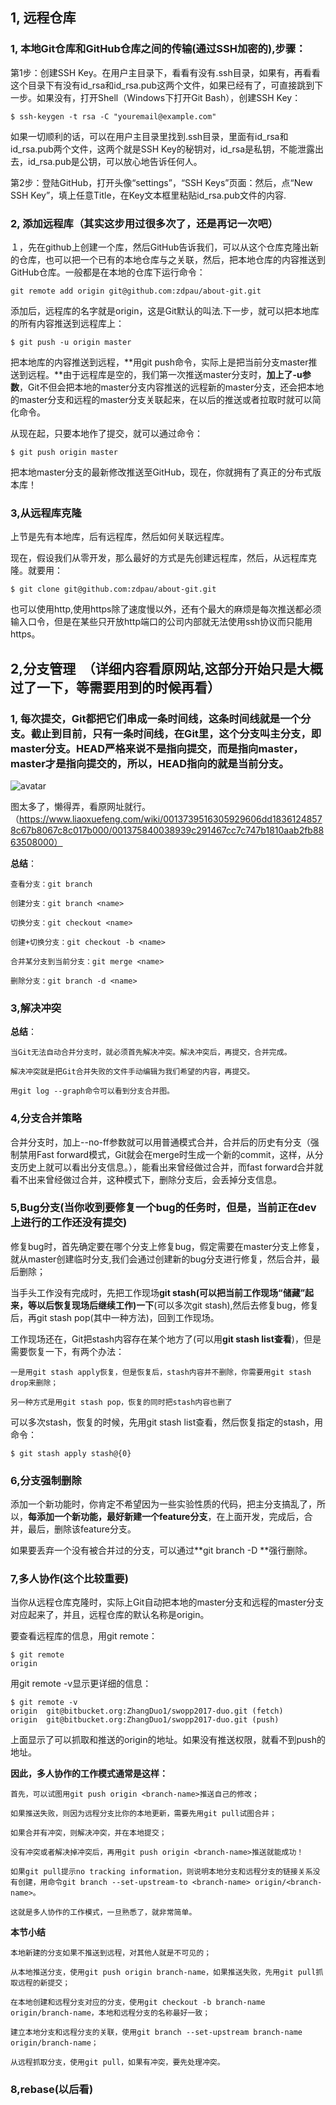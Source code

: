 ## 1, 远程仓库
### 1, 本地Git仓库和GitHub仓库之间的传输(通过SSH加密的),步骤：
第1步：创建SSH Key。在用户主目录下，看看有没有.ssh目录，如果有，再看看这个目录下有没有id_rsa和id_rsa.pub这两个文件，如果已经有了，可直接跳到下一步。如果没有，打开Shell（Windows下打开Git Bash），创建SSH Key：
```
$ ssh-keygen -t rsa -C "youremail@example.com"
```
如果一切顺利的话，可以在用户主目录里找到.ssh目录，里面有id_rsa和id_rsa.pub两个文件，这两个就是SSH Key的秘钥对，id_rsa是私钥，不能泄露出去，id_rsa.pub是公钥，可以放心地告诉任何人。

第2步：登陆GitHub，打开头像“settings”，“SSH Keys”页面：然后，点“New SSH Key”，填上任意Title，在Key文本框里粘贴id_rsa.pub文件的内容.
### 2, 添加远程库（其实这步用过很多次了，还是再记一次吧）
１，先在github上创建一个库，然后GitHub告诉我们，可以从这个仓库克隆出新的仓库，也可以把一个已有的本地仓库与之关联，然后，把本地仓库的内容推送到GitHub仓库。一般都是在本地的仓库下运行命令：
```
git remote add origin git@github.com:zdpau/about-git.git
```
添加后，远程库的名字就是origin，这是Git默认的叫法.下一步，就可以把本地库的所有内容推送到远程库上：
```
$ git push -u origin master 
```
把本地库的内容推送到远程，**用git push命令，实际上是把当前分支master推送到远程。**由于远程库是空的，我们第一次推送master分支时，**加上了-u参数**，Git不但会把本地的master分支内容推送的远程新的master分支，还会把本地的master分支和远程的master分支关联起来，在以后的推送或者拉取时就可以简化命令。

从现在起，只要本地作了提交，就可以通过命令：
```
$ git push origin master
```
把本地master分支的最新修改推送至GitHub，现在，你就拥有了真正的分布式版本库！
### 3,从远程库克隆
上节是先有本地库，后有远程库，然后如何关联远程库。

现在，假设我们从零开发，那么最好的方式是先创建远程库，然后，从远程库克隆。就要用：
```
$ git clone git@github.com:zdpau/about-git.git
```
也可以使用http,使用https除了速度慢以外，还有个最大的麻烦是每次推送都必须输入口令，但是在某些只开放http端口的公司内部就无法使用ssh协议而只能用https。

## 2,分支管理　（详细内容看原网站,这部分开始只是大概过了一下，等需要用到的时候再看）
### 1, 每次提交，Git都把它们串成一条时间线，这条时间线就是一个分支。截止到目前，**只有一条时间线，在Git里，这个分支叫主分支，即master分支**。HEAD严格来说不是指向提交，而是指向master，master才是指向提交的，所以，HEAD指向的就是当前分支。
![avatar](https://cdn.liaoxuefeng.com/cdn/files/attachments/0013849087937492135fbf4bbd24dfcbc18349a8a59d36d000/0)

图太多了，懒得弄，看原网址就行。　　（https://www.liaoxuefeng.com/wiki/0013739516305929606dd18361248578c67b8067c8c017b000/001375840038939c291467cc7c747b1810aab2fb8863508000）

**总结**：
```
查看分支：git branch

创建分支：git branch <name>

切换分支：git checkout <name>

创建+切换分支：git checkout -b <name>

合并某分支到当前分支：git merge <name>

删除分支：git branch -d <name>
```
### 3,解决冲突
**总结**：
```
当Git无法自动合并分支时，就必须首先解决冲突。解决冲突后，再提交，合并完成。

解决冲突就是把Git合并失败的文件手动编辑为我们希望的内容，再提交。

用git log --graph命令可以看到分支合并图。
```
### 4,分支合并策略
合并分支时，加上--no-ff参数就可以用普通模式合并，合并后的历史有分支（强制禁用Fast forward模式，Git就会在merge时生成一个新的commit，这样，从分支历史上就可以看出分支信息。），能看出来曾经做过合并，而fast forward合并就看不出来曾经做过合并，这种模式下，删除分支后，会丢掉分支信息。
### 5,Bug分支(当你收到要修复一个bug的任务时，但是，当前正在dev上进行的工作还没有提交)
修复bug时，首先确定要在哪个分支上修复bug，假定需要在master分支上修复，就从master创建临时分支,我们会通过创建新的bug分支进行修复，然后合并，最后删除；

当手头工作没有完成时，先把工作现场**git stash(可以把当前工作现场“储藏”起来，等以后恢复现场后继续工作)一下**(可以多次git stash),然后去修复bug，修复后，再git stash pop(其中一种方法)，回到工作现场。

工作现场还在，Git把stash内容存在某个地方了(可以用**git stash list查看**)，但是需要恢复一下，有两个办法：
```
一是用git stash apply恢复，但是恢复后，stash内容并不删除，你需要用git stash drop来删除；

另一种方式是用git stash pop，恢复的同时把stash内容也删了
```

可以多次stash，恢复的时候，先用git stash list查看，然后恢复指定的stash，用命令：
```
$ git stash apply stash@{0}
```
### 6,分支强制删除
添加一个新功能时，你肯定不希望因为一些实验性质的代码，把主分支搞乱了，所以，**每添加一个新功能，最好新建一个feature分支**，在上面开发，完成后，合并，最后，删除该feature分支。

如果要丢弃一个没有被合并过的分支，可以通过**git branch -D **<name>强行删除。

### 7,多人协作(这个比较重要)
当你从远程仓库克隆时，实际上Git自动把本地的master分支和远程的master分支对应起来了，并且，远程仓库的默认名称是origin。

要查看远程库的信息，用git remote：
```
$ git remote
origin
```

用git remote -v显示更详细的信息：
```
$ git remote -v
origin	git@bitbucket.org:ZhangDuo1/swopp2017-duo.git (fetch)
origin	git@bitbucket.org:ZhangDuo1/swopp2017-duo.git (push)
```
上面显示了可以抓取和推送的origin的地址。如果没有推送权限，就看不到push的地址。

**因此，多人协作的工作模式通常是这样：**
```
首先，可以试图用git push origin <branch-name>推送自己的修改；

如果推送失败，则因为远程分支比你的本地更新，需要先用git pull试图合并；

如果合并有冲突，则解决冲突，并在本地提交；

没有冲突或者解决掉冲突后，再用git push origin <branch-name>推送就能成功！

如果git pull提示no tracking information，则说明本地分支和远程分支的链接关系没有创建，用命令git branch --set-upstream-to <branch-name> origin/<branch-name>。

这就是多人协作的工作模式，一旦熟悉了，就非常简单。
```

**本节小结**
```
本地新建的分支如果不推送到远程，对其他人就是不可见的；

从本地推送分支，使用git push origin branch-name，如果推送失败，先用git pull抓取远程的新提交；

在本地创建和远程分支对应的分支，使用git checkout -b branch-name origin/branch-name，本地和远程分支的名称最好一致；

建立本地分支和远程分支的关联，使用git branch --set-upstream branch-name origin/branch-name；

从远程抓取分支，使用git pull，如果有冲突，要先处理冲突。
```
### 8,rebase(以后看)
